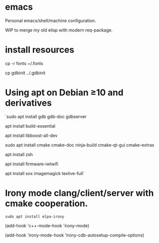 # emacs

Personal emacs/shell/machine configuration.

WIP to merge my old elisp with modern req-package.

# install resources #

cp -r fonts ~/.fonts

cp gdbinit ../.gdbinit




# Using apt on Debian ≥10 and derivatives #

`sudo apt install gdb gdb-doc gdbserver


apt install build-essential


apt install libboost-all-dev


sudo apt install cmake cmake-doc ninja-build cmake-qt-gui cmake-extras


apt install zsh


apt install firmware-iwlwifi


apt install sox imagemagick texlive-full`



# Irony mode clang/client/server with cmake cooperation. #

`sudo apt install elpa-irony`

(add-hook 'c++-mode-hook 'irony-mode)

(add-hook 'irony-mode-hook 'irony-cdb-autosetup-compile-options)
